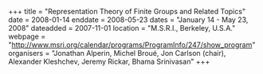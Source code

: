 +++
title = "Representation Theory of Finite Groups and Related Topics"
date = 2008-01-14
enddate = 2008-05-23
dates = "January 14 - May 23, 2008"
dateadded = 2007-11-01
location = "M.S.R.I., Berkeley, U.S.A."
webpage = "http://www.msri.org/calendar/programs/ProgramInfo/247/show_program"
organisers = "Jonathan Alperin, Michel Broué, Jon Carlson (chair), Alexander Kleshchev, Jeremy Rickar, Bhama Srinivasan"
+++
